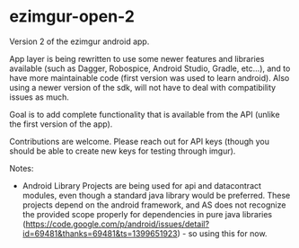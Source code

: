 ezimgur-open-2
==============

Version 2 of the ezimgur android app.

App layer is being rewritten to use some newer features and libraries available (such as Dagger, Robospice, Android Studio, Gradle, etc...), and to have more maintainable code (first version was used to learn android). Also using a newer version of the sdk, will not have to deal with compatibility issues as much.

Goal is to add complete functionality that is available from the API (unlike the first version of the app). 

Contributions are welcome. Please reach out for API keys (though you should be able to create new keys for testing through imgur). 

Notes:
- Android Library Projects are being used for api and datacontract modules, even though a standard java library would be preferred. These projects depend on the android framework, and AS does not recognize the provided scope properly for dependencies in pure java libraries (https://code.google.com/p/android/issues/detail?id=69481&thanks=69481&ts=1399651923) - so using this for now. 
